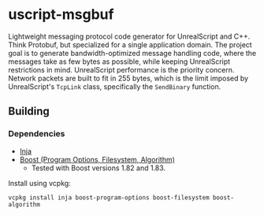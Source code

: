 # uscript-msgbuf

Lightweight messaging protocol code generator for UnrealScript and C++.
Think Protobuf, but specialized for a single application domain.
The project goal is to generate bandwidth-optimized message handling code,
where the messages take as few bytes as possible, while keeping UnrealScript
restrictions in mind. UnrealScript performance is the priority concern.
Network packets are built to fit in 255 bytes, which is the limit imposed 
by UnrealScript's `TcpLink` class, specifically the `SendBinary` function.

## Building

### Dependencies

- [Inja](https://github.com/pantor/inja)
- [Boost (Program Options, Filesystem, Algorithm)](https://www.boost.org/)
    - Tested with Boost versions 1.82 and 1.83.

Install using vcpkg:

```shell
vcpkg install inja boost-program-options boost-filesystem boost-algorithm
```
